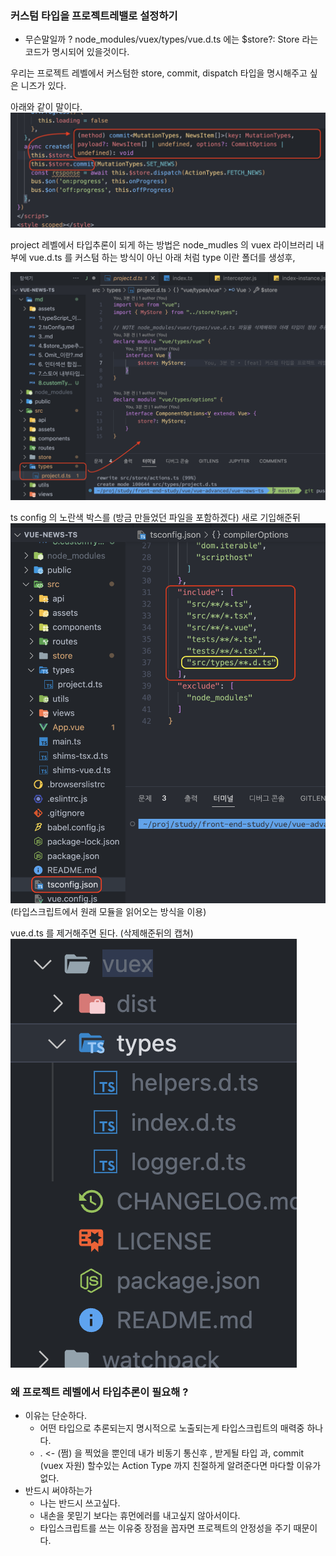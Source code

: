 ### 커스텀 타입을 프로젝트레밸로 설정하기

- 무슨말일까 ? 
node_modules/vuex/types/vue.d.ts 에는 $store?: Store<any> 라는 코드가 명시되어 있을것이다.

우리는 프로젝트 레벨에서 커스텀한 store, commit, dispatch 타입을 명시해주고 싶은 니즈가 있다.

아래와 같이 말이다.
![image](./assets/9.png)

project 레벨에서 타입추론이 되게 하는 방법은 node_mudles 의 vuex 라이브러리 내부에 
vue.d.ts 를 커스텀 하는 방식이 아닌
아래 처럼 type 이란 폴더를 생성후, 

![image](./assets/8.png)

ts config 의 노란색 박스를 (방금 만들었던 파일을 포함하겠다) 새로 기입해준뒤
![image](./assets/10.png)
(타입스크립트에서 원래 모듈을 읽어오는 방식을 이용)

vue.d.ts 를 제거해주면 된다. (삭제해준뒤의 캡쳐)
![image](./assets/11.png)

### 왜 프로젝트 레벨에서 타입추론이 필요해 ? 

- 이유는 단순하다.
  -  어떤 타입으로 추론되는지 명시적으로 노출되는게 타입스크립트의 매력중 하나다.
  -  . <- (쩜) 을 찍었을 뿐인데 내가 비동기 통신후 , 받게될 타입 과, commit (vuex 자원) 할수있는 Action Type 까지 친절하게 알려준다면 마다할 이유가 없다.
- 반드시 써야하는가 
  - 나는 반드시 쓰고싶다.
  - 내손을 못믿기 보다는 휴먼에러를 내고싶지 않아서이다.
  - 타입스크립트를 쓰는 이유중 장점을 꼽자면 프로젝트의 안정성을 주기 때문이다.







```

```